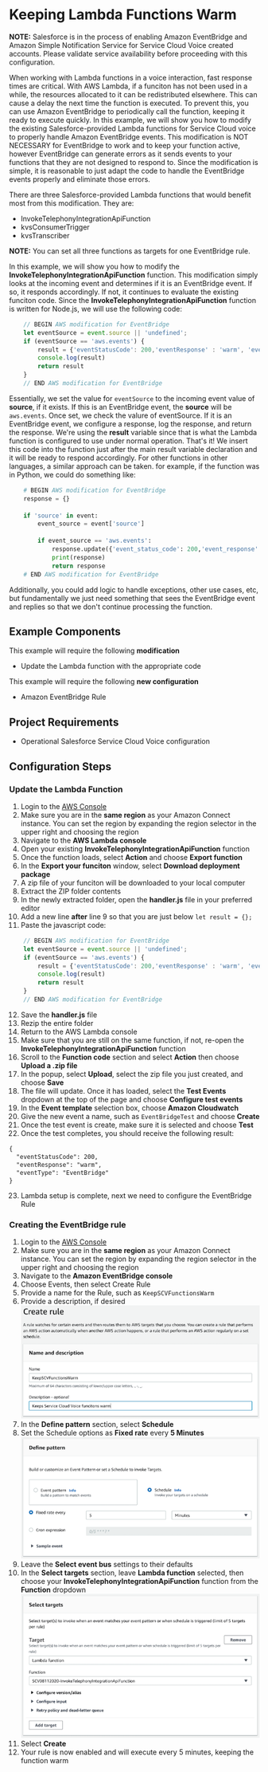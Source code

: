 # Keeping Lambda Functions Warm

**NOTE:** Salesforce is in the process of enabling Amazon EventBridge and Amazon Simple Notification Service for Service Cloud Voice created accounts. Please validate service availability before proceeding with this configuration.

When working with Lambda functions in a voice interaction, fast response times are critical. With AWS Lambda, if a funciton has not been used in a while, the resources allocated to it can be redistributed elsewhere. This can cause a delay the next time the function is executed. To prevent this, you can use Amazon EventBridge to periodically call the function, keeping it ready to execute quickly. In this example, we will show you how to modify the existing Salesforce-provided Lambda functions for Service Cloud voice to properly handle Amazon EventBridge events. This modification is NOT NECESSARY for EventBridge to work and to keep your function active, however EventBridge can generate errors as it sends events to your functions that they are not designed to respond to. Since the modification is simple, it is reasonable to just adapt the code to handle the EventBridge events properly and eliminate those errors. 

There are three Salesforce-provided Lambda functions that would benefit most from this modification. They are:
- InvokeTelephonyIntegrationApiFunction
- kvsConsumerTrigger
- kvsTranscriber

**NOTE:** You can set all three functions as targets for one EventBridge rule.

In this example, we will show you how to modify the **InvokeTelephonyIntegrationApiFunction** function. This modification simply looks at the incoming event and determines if it is an EventBridge event. If so, it responds accordingly. If not, it continues to evaluate the existing funciton code. Since the **InvokeTelephonyIntegrationApiFunction** function is written for Node.js, we will use the following code:

````javascript
    // BEGIN AWS modification for EventBridge
    let eventSource = event.source || 'undefined';
    if (eventSource == 'aws.events') {
        result = {'eventStatusCode': 200,'eventResponse' : 'warm', 'eventType' : 'EventBridge'};
        console.log(result)
        return result
    }
    // END AWS modification for EventBridge
````

Essentially, we set the value for `eventSource` to the incoming event value of **source**, if it exists. If this is an EventBridge event, the **source** will be `aws.events`. Once set, we check the valure of eventSource. If it is an EventBridge event, we configure a response, log the response, and return the response. We're using the **result** variable since that is what the Lambda function is configured to use under normal operation. That's it! We insert this code into the function just after the main result variable declaration and it will be ready to respond accordingly. For other functions in other languages, a similar approach can be taken. for example, if the function was in Python, we could do something like:

````python
    # BEGIN AWS modification for EventBridge
    response = {}
    
    if 'source' in event:
        event_source = event['source']
    
        if event_source == 'aws.events':
            response.update({'event_status_code': 200,'event_response' : 'warm', 'event_type' : 'EventBridge'})
            print(response)
            return response
    # END AWS modification for EventBridge
````

Additionally, you could add logic to handle exceptions, other use cases, etc, but fundamentally we just need something that sees the EventBridge event and replies so that we don't continue processing the function.

## Example Components
This example will require the following **modification**
- Update the Lambda function with the appropriate code

This example will require the following **new configuration**
- Amazon EventBridge Rule
    
## Project Requirements
- Operational Salesforce Service Cloud Voice configuration

## Configuration Steps
### Update the Lambda Function
1.  Login to the [AWS Console](https://console.aws.amazon.com/console/home)
2.  Make sure you are in the **same region** as your Amazon Connect instance. You can set the region by expanding the region selector in the upper right and choosing the region
3.  Navigate to the **AWS Lambda console**
4.  Open your existing **InvokeTelephonyIntegrationApiFunction** function
5.  Once the function loads, select **Action** and choose **Export function**
6.  In the **Export your funciton** window, select **Download deployment package**
7.  A zip file of your funciton will be downloaded to your local computer
8.  Extract the ZIP folder contents
9.  In the newly extracted folder, open the **handler.js** file in your preferred editor
10. Add a new line **after** line 9 so that you are just below `let result = {};`
11. Paste the javascript code:
````javascript
    // BEGIN AWS modification for EventBridge
    let eventSource = event.source || 'undefined';
    if (eventSource == 'aws.events') {
        result = {'eventStatusCode': 200,'eventResponse' : 'warm', 'eventType' : 'EventBridge'};
        console.log(result)
        return result
    }
    // END AWS modification for EventBridge
````
12.  Save the **handler.js** file
13.  Rezip the entire folder
14.  Return to the AWS Lambda console
15.  Make sure that you are still on the same function, if not, re-open the **InvokeTelephonyIntegrationApiFunction** function
16.  Scroll to the **Function code** section and select **Action** then choose **Upload a .zip file**
17.  In the popup, select **Upload**, select the zip file you just created, and choose **Save**
18.  The file will update. Once it has loaded, select the **Test Events** dropdown at the top of the page and choose **Configure test events**
19.  In the **Event template** selection box, choose **Amazon Cloudwatch**
20.  Give the new event a name, such as `EventBridgeTest` and choose **Create**
21.  Once the test event is create, make sure it is selected and choose **Test**
22.  Once the test completes, you should receive the following result:
````
{
  "eventStatusCode": 200,
  "eventResponse": "warm",
  "eventType": "EventBridge"
}
````
23.  Lambda setup is complete, next we need to configure the EventBridge Rule

### Creating the EventBridge rule
1.  Login to the [AWS Console](https://console.aws.amazon.com/console/home)
2.  Make sure you are in the **same region** as your Amazon Connect instance. You can set the region by expanding the region selector in the upper right and choosing the region
3.  Navigate to the **Amazon EventBridge console**
4.  Choose Events, then select Create Rule
5.  Provide a name for the Rule, such as `KeepSCVFunctionsWarm`
6.  Provide a description, if desired
    ![](Docs/create.png)
7.  In the **Define pattern** section, select **Schedule**
8.  Set the Schedule options as **Fixed rate** every **5 Minutes**
    ![](Docs/pattern.png)
9.  Leave the **Select event bus** settings to their defaults
10. In the **Select targets** section, leave **Lambda function** selected, then choose your **InvokeTelephonyIntegrationApiFunction** function from the **Function** dropdown
    ![](Docs/targets.png)
11. Select **Create**
12. Your rule is now enabled and will execute every 5 minutes, keeping the function warm
